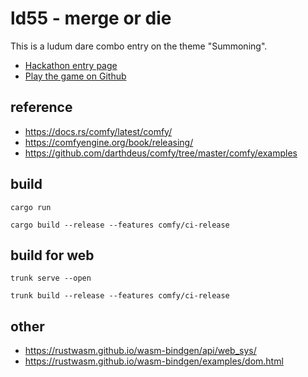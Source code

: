 # ld55 - merge or die

This is a ludum dare combo entry on the theme "Summoning".

- [Hackathon entry page](https://ldjam.com/events/ludum-dare/55/merge-or-die)
- [Play the game on Github](https://josepedrodias.github.io/ld55/dist/)


## reference
- https://docs.rs/comfy/latest/comfy/
- https://comfyengine.org/book/releasing/
- https://github.com/darthdeus/comfy/tree/master/comfy/examples

## build

    cargo run

    cargo build --release --features comfy/ci-release

## build for web

    trunk serve --open

    trunk build --release --features comfy/ci-release


## other

- https://rustwasm.github.io/wasm-bindgen/api/web_sys/
- https://rustwasm.github.io/wasm-bindgen/examples/dom.html
